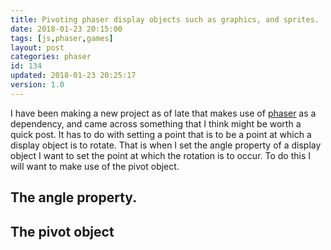 ```yaml
---
title: Pivoting phaser display objects such as graphics, and sprites.
date: 2018-01-23 20:15:00
tags: [js,phaser,games]
layout: post
categories: phaser
id: 134
updated: 2018-01-23 20:25:17
version: 1.0
---
```


I have been making a new project as of late that makes use of [phaser](http://phaser.io) as a dependency, and came across something that I think might be worth a quick post. It has to do with setting a point that is to be a point at which a display object is to rotate. That is when I set the angle property of a display object I want to set the point at which the rotation is to occur. To do this I will want to make use of the pivot object.

<!-- more -->

## The angle property.

## The pivot object

